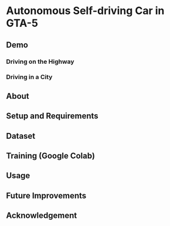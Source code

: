 # Autonomous Self-driving Car in GTA-5 #
## Demo ##
### Driving on the Highway ###
### Driving in a City ###
## About ##
## Setup and Requirements ##
## Dataset ##
## Training (Google Colab) ##
## Usage ## 
## Future Improvements ##
## Acknowledgement ##

